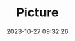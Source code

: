 ---
weight: 1
images:
- /images/edited/70.jpeg
title: Picture
date: 2023-10-27 09:32:26
tags: [luminarneo,work,ILCE-7M3,24.0]
---